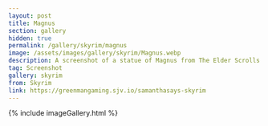 ```yaml
---
layout: post
title: Magnus
section: gallery
hidden: true
permalink: /gallery/skyrim/magnus
image: /assets/images/gallery/skyrim/Magnus.webp
description: A screenshot of a statue of Magnus from The Elder Scrolls V&#58; Skyrim, taken by Samantha Says.
tag: Screenshot
gallery: skyrim
from: Skyrim
link: https://greenmangaming.sjv.io/samanthasays-skyrim
---
```

{% include imageGallery.html %}